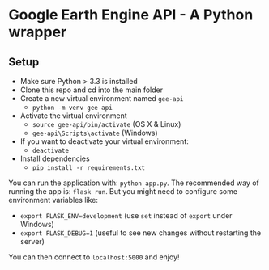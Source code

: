 # Google Earth Engine API - A Python wrapper

## Setup

* Make sure Python > 3.3 is installed
* Clone this repo and cd into the main folder
* Create a new virtual environment named `gee-api`
  - `python -m venv gee-api`
* Activate the virtual environment
  - `source gee-api/bin/activate` (OS X & Linux)
  - `gee-api\Scripts\activate` (Windows)
* If you want to deactivate your virtual environment:
  - `deactivate`
* Install dependencies
  - `pip install -r requirements.txt`

You can run the application with: `python app.py`.
The recommended way of running the app is: `flask run`. But you might need to configure some environment variables like:

* `export FLASK_ENV=development` (use `set` instead of `export` under Windows)
* `export FLASK_DEBUG=1` (useful to see new changes without restarting the server)

You can then connect to `localhost:5000` and enjoy!
